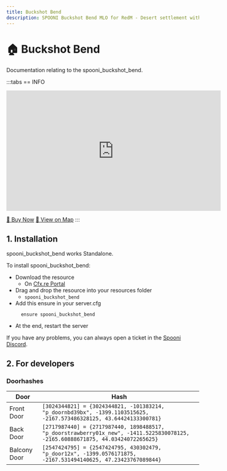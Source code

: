 ```yaml
---
title: Buckshot Bend
description: SPOONI Buckshot Bend MLO for RedM - Desert settlement with buildings and storage. Small New Austin outpost for frontier roleplay in Red Dead Redemption 2.
---
```


# 🏠 Buckshot Bend
Documentation relating to the spooni_buckshot_bend.

:::tabs
== INFO
<iframe width="560" height="315" src="https://dunb17ur4ymx4.cloudfront.net/wysiwyg/1218000/f814720d91b3c9e727e2f896172a7a37381004d9.png" frameborder="0" allow="accelerometer; autoplay; clipboard-write; encrypted-media; gyroscope; picture-in-picture; web-share" allowfullscreen></iframe>

<a href="https://spooni-mapping.tebex.io/package/6524621" class="button-buy">🛒 Buy Now</a>
<a href="https://spooni.de/rdr2/?m=house154" class="button-map">📍 View on Map</a>
:::

## 1. Installation
spooni_buckshot_bend works Standalone.  

To install spooni_buckshot_bend:
- Download the resource
  - On [Cfx.re Portal](https://portal.cfx.re/)
- Drag and drop the resource into your resources folder
  - `spooni_buckshot_bend`
- Add this ensure in your server.cfg
  ```
    ensure spooni_buckshot_bend
  ```
- At the end, restart the server

If you have any problems, you can always open a ticket in the [Spooni Discord](https://discord.gg/spooni).

## 2. For developers
### Doorhashes
| Door                      | Hash
|---------------------------|----------------------------------------------------------------------------------|
| Front Door                | `[3024344821] = {3024344821, -101383214, "p_doornbd39bx", -1399.1103515625, -2167.573486328125, 43.64424133300781}`
| Back Door                 | `[2717987440] = {2717987440, 1898488517, "p_doorstrawberry01x_new", -1411.5225830078125, -2165.60888671875, 44.03424072265625}`
| Balcony Door              | `[2547424795] = {2547424795, 430302479, "p_door12x", -1399.0576171875, -2167.531494140625, 47.23423767089844}`